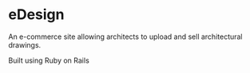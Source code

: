 <h1>eDesign</h1>
<p>An e-commerce site allowing architects to upload and sell architectural drawings.</p>

<p>Built using Ruby on Rails</p>
